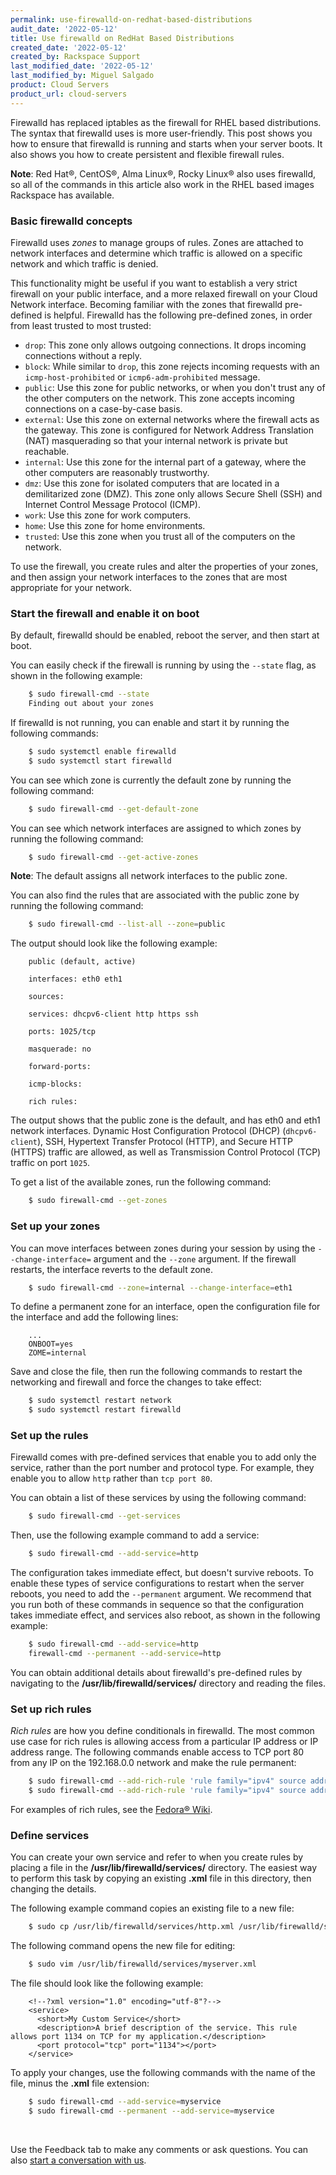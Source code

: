 ```yaml
---
permalink: use-firewalld-on-redhat-based-distributions
audit_date: '2022-05-12'
title: Use firewalld on RedHat Based Distributions
created_date: '2022-05-12'
created_by: Rackspace Support
last_modified_date: '2022-05-12'
last_modified_by: Miguel Salgado
product: Cloud Servers
product_url: cloud-servers
---
```


Firewalld has replaced iptables as the firewall for RHEL based distributions. The syntax
that firewalld uses is more user-friendly. This post shows you how to ensure
that firewalld is running and starts when your server boots. It also shows you 
how to create persistent and flexible firewall rules.

**Note**: Red Hat&reg;, CentOS&reg;, Alma Linux&reg;, Rocky Linux&reg; also uses firewalld, so all of the commands
in this article also work in the RHEL based images Rackspace has available.

### Basic firewalld concepts

Firewalld uses _zones_ to manage groups of rules. Zones are attached to
network interfaces and determine which traffic is allowed on a specific
network and which traffic is denied.

This functionality might be useful if you want to establish a very strict
firewall on your public interface, and a more relaxed firewall on your Cloud
Network interface. Becoming familiar with the zones that
firewalld pre-defined is helpful. Firewalld has the following pre-defined zones, in
order from least trusted to most trusted:

- `drop`: This zone only allows outgoing connections. It drops incoming connections 
  without a reply.
- `block`: While similar to `drop`, this zone rejects incoming requests with an 
  `icmp-host-prohibited` or `icmp6-adm-prohibited` message.
- `public`: Use this zone for public networks, or when you don't trust any of the 
  other computers on the network. This zone accepts incoming connections on a 
  case-by-case basis.
- `external`: Use this zone on external networks where the firewall acts as the
  gateway. This zone is configured for Network Address Translation (NAT)
  masquerading so that your internal network is private but reachable.
- `internal`: Use this zone for the internal part of a gateway, where the
  other computers are reasonably trustworthy.
- `dmz`: Use this zone for isolated computers that are located in a demilitarized 
  zone (DMZ). This zone only allows Secure Shell (SSH) and 
  Internet Control Message Protocol (ICMP).
- `work`: Use this zone for work computers.
- `home`: Use this zone for home environments.
- `trusted`: Use this zone when you trust all of the computers on the network. 

To use the firewall, you create rules and alter the properties of your zones,
and then assign your network interfaces to the zones that are most
appropriate for your network.

### Start the firewall and enable it on boot

By default, firewalld should be enabled, reboot the server, and then start at
boot.

You can easily check if the firewall is running by using the `--state` flag,
as shown in the following example:

```sh
    $ sudo firewall-cmd --state
    Finding out about your zones
```

If firewalld is not running, you can enable and start it by running the
following commands:

```sh
    $ sudo systemctl enable firewalld
    $ sudo systemctl start firewalld
```

You can see which zone is currently the default zone by running the following
command:

```sh
    $ sudo firewall-cmd --get-default-zone
```

You can see which network interfaces are assigned to which zones by running
the following command:

```sh
    $ sudo firewall-cmd --get-active-zones
```

**Note**: The default assigns all network interfaces to the public zone.

You can also find the rules that are associated with the public zone by
running the following command:

```sh
    $ sudo firewall-cmd --list-all --zone=public
```

The output should look like the following example:

```
    public (default, active)

    interfaces: eth0 eth1

    sources:

    services: dhcpv6-client http https ssh

    ports: 1025/tcp

    masquerade: no

    forward-ports:

    icmp-blocks:

    rich rules:
```

The output shows that the public zone is the default, and has eth0 and
eth1 network interfaces. Dynamic Host Configuration Protocol (DHCP)
(`dhcpv6-client`), SSH, Hypertext Transfer Protocol (HTTP), and Secure HTTP
(HTTPS) traffic are allowed, as well as Transmission Control Protocol (TCP)
traffic on port `1025`.

To get a list of the available zones, run the following command:

```sh
    $ sudo firewall-cmd --get-zones
```

### Set up your zones

You can move interfaces between zones during your session by using the
`--change-interface=` argument and the `--zone` argument. If the firewall
restarts, the interface reverts to the default zone.

```sh
    $ sudo firewall-cmd --zone=internal --change-interface=eth1
```

To define a permanent zone for an interface, open the configuration file for
the interface and add the following lines:

```
    ...
    ONBOOT=yes
    ZOME=internal
```

Save and close the file, then run the following commands to restart the
networking and firewall and force the changes to take effect:

```sh
    $ sudo systemctl restart network
    $ sudo systemctl restart firewalld
```

### Set up the rules

Firewalld comes with pre-defined services that enable you to add only the
service, rather than the port number and protocol type. For example, they
enable you to allow `http` rather than `tcp port 80`.

You can obtain a list of these services by using the following command:

```sh
    $ sudo firewall-cmd --get-services
```

Then, use the following example command to add a service:

```sh
    $ sudo firewall-cmd --add-service=http
```

The configuration takes immediate effect, but doesn't survive reboots. To
enable these types of service configurations to restart when the server
reboots, you need to add the `--permanent` argument. We recommend that you run
both of these commands in sequence so that the configuration takes immediate
effect, and services also reboot, as shown in the following example:

```sh
    $ sudo firewall-cmd --add-service=http
    firewall-cmd --permanent --add-service=http
```

You can obtain additional details about firewalld's pre-defined rules by
navigating to the **/usr/lib/firewalld/services/** directory and reading the
files.

### Set up rich rules

_Rich rules_ are how you define conditionals in firewalld. The most common use
case for rich rules is allowing access from a particular IP address or IP
address range. The following commands enable access to TCP port 80 from any IP
on the 192.168.0.0 network and make the rule permanent:

```sh
    $ sudo firewall-cmd --add-rich-rule 'rule family="ipv4" source address="192.168.0.0/24" service name="http" accept'
    $ sudo firewall-cmd --add-rich-rule 'rule family="ipv4" source address="192.168.0.0/24" service name="http" accept' --permanent
```

For examples of rich rules, see the [Fedora&reg;
Wiki](https://fedoraproject.org/wiki/Features/FirewalldRichLanguage).

### Define services

You can create your own service and refer to when you create rules by placing a
file in the **/usr/lib/firewalld/services/** directory. The easiest way
to perform this task by copying an existing **.xml** file in this directory,
then changing the details.

The following example command copies an existing file to a new file:

```sh
    $ sudo cp /usr/lib/firewalld/services/http.xml /usr/lib/firewalld/services/myservice.xml
```

The following command opens the new file for editing:

```sh
    $ sudo vim /usr/lib/firewalld/services/myserver.xml
```

The file should look like the following example:

```
    <!--?xml version="1.0" encoding="utf-8"?-->
    <service>
      <short>My Custom Service</short>
      <description>A brief description of the service. This rule allows port 1134 on TCP for my application.</description>
      <port protocol="tcp" port="1134"></port>
    </service>
```
To apply your changes, use the following commands with the name of the file,
minus the **.xml** file extension:

```sh
    $ sudo firewall-cmd --add-service=myservice
    $ sudo firewall-cmd --permanent --add-service=myservice
```

<br>

Use the Feedback tab to make any comments or ask questions. You can also [start a conversation with us](https://www.rackspace.com/contact).